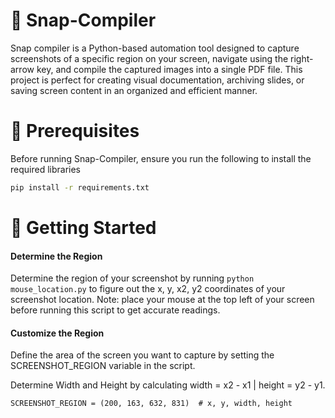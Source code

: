 # 📸 Snap-Compiler

Snap compiler is a Python-based automation tool designed to capture screenshots of a specific region on your screen, navigate using the right-arrow key, and compile the captured images into a single PDF file. This project is perfect for creating visual documentation, archiving slides, or saving screen content in an organized and efficient manner.

# 🚧 Prerequisites

Before running Snap-Compiler, ensure you run the following to install the required libraries

```bash
pip install -r requirements.txt
```

# 🚀 Getting Started

#### Determine the Region

Determine the region of your screenshot by running `python mouse_location.py` to figure out the x, y, x2, y2 coordinates of your screenshot location. Note: place your mouse at the top left of your screen before running this script to get accurate readings.

#### Customize the Region

Define the area of the screen you want to capture by setting the SCREENSHOT_REGION variable in the script.

Determine Width and Height by calculating width = x2 - x1 | height = y2 - y1.

```
SCREENSHOT_REGION = (200, 163, 632, 831)  # x, y, width, height
```
